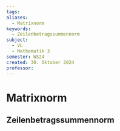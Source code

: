 ```yaml
---
tags: 
aliases:
  - Matrixnorm
keywords:
  - Zeilenbetragssummennorm
subject:
  - VL
  - Mathematik 3
semester: WS24
created: 30. Oktober 2024
professor:
---
```

 
# Matrixnorm

## Zeilenbetragssummennorm